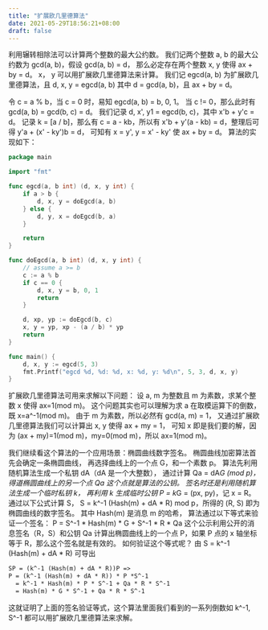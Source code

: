 ```yaml
---
title: "扩展欧几里德算法"
date: 2021-05-29T18:56:21+08:00
draft: false
---
```


利用辗转相除法可以计算两个整数的最大公约数。
我们记两个整数 a, b 的最大公约数为 gcd(a, b)，假设 gcd(a, b) = d，
那么必定存在两个整数 x, y 使得 ax + by = d。
x， y 可以用扩展欧几里德算法来计算。
我们记 egcd(a, b) 为扩展欧几里德算法，且 d, x, y = egcd(a, b)
其中 d = gcd(a, b)，且 ax + by = d。

令 c = a % b，当 c = 0 时，易知 egcd(a, b) = b, 0, 1。
当 c != 0，那么此时有 gcd(a, b) = gcd(b, c) = d。
我们记录 d, x', y1 = egcd(b, c)，其中 x'b + y'c = d。
记录 k = [a / b]，那么有 c = a - kb，所以有
x'b + y'(a - kb) = d，整理后可得 y'a + (x' - ky')b = d，
可知有 x = y', y = x' - ky' 使 ax + by = d。
算法的实现如下：

```go
package main

import "fmt"

func egcd(a, b int) (d, x, y int) {
    if a > b {
        d, x, y = doEgcd(a, b)
    } else {
        d, y, x = doEgcd(b, a)
    }

    return
}

func doEgcd(a, b int) (d, x, y int) {
    // assume a >= b
    c := a % b
    if c == 0 {
        d, x, y = b, 0, 1
        return
    }

    d, xp, yp := doEgcd(b, c)
    x, y = yp, xp - (a / b) * yp
    return
}

func main() {
    d, x, y := egcd(5, 3)
    fmt.Printf("egcd %d, %d: %d, x: %d, y: %d\n", 5, 3, d, x, y)
}
```

扩展欧几里德算法可用来求解以下问题：
设 a, m 为整数且 m 为素数，求某个整数 x 使得 ax=1(mod m)。
这个问题其实也可以理解为求 a 在取模运算下的倒数，既 x=a^-1(mod m)。
由于 m 为素数，所以必然有 gcd(a, m) = 1，
又通过扩展欧几里德算法我们可以计算出 x, y 使得 ax + my = 1，
可知 x 即是我们要的解，因为 (ax + my)=1(mod m)，my=0(mod m)，所以 ax=1(mod m)。

我们继续看这个算法的一个应用场景：椭圆曲线数字签名。
椭圆曲线加密算法首先会确定一条椭圆曲线，
再选择曲线上的一个点 G，和一个素数 p。
算法先利用随机算法生成一个私钥 dA（dA 是一个大整数），
通过计算 Qa = dA*G (mod p)，得道椭圆曲线上的另一个点 Qa
这个点就是算法的公钥。
签名时还是利用随机算法生成一个临时私钥 k，
再利用 k 生成临时公钥 P = k*G = (px, py)，记 x = R。
通过以下公式计算 S，
S = k^-1 (Hash(m) + dA * R) mod p，所得的 (R, S) 即为椭圆曲线的数字签名。
其中 Hash(m) 是消息 m 的哈希，
算法通过以下等式来验证一个签名：
P = S^-1 * Hash(m) * G + S^-1 * R * Qa
这个公示利用公开的消息签名（R，S）和公钥 Qa 计算出椭圆曲线上的一个点 P，如果 P 点的 x 轴坐标等于 R，那么这个签名就是有效的。
如何验证这个等式呢？
由 S = k^-1 (Hash(m) + dA * R) 可导出

```txt
SP = (k^-1 (Hash(m) + dA * R))P => 
P = (k^-1 (Hash(m) + dA * R)) * P *S^-1
  = k^-1 * Hash(m) * P * S^-1 + Qa * R * S^-1
  = Hash(m) * G * S^-1 + Qa * R * S^-1
```

这就证明了上面的签名验证等式，这个算法里面我们看到的一系列倒数如 k^-1, S^-1 都可以用扩展欧几里德算法来求解。

